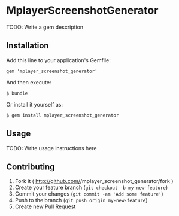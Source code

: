 # MplayerScreenshotGenerator

TODO: Write a gem description

## Installation

Add this line to your application's Gemfile:

    gem 'mplayer_screenshot_generator'

And then execute:

    $ bundle

Or install it yourself as:

    $ gem install mplayer_screenshot_generator

## Usage

TODO: Write usage instructions here

## Contributing

1. Fork it ( http://github.com/<my-github-username>/mplayer_screenshot_generator/fork )
2. Create your feature branch (`git checkout -b my-new-feature`)
3. Commit your changes (`git commit -am 'Add some feature'`)
4. Push to the branch (`git push origin my-new-feature`)
5. Create new Pull Request
